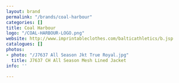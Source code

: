 ```yaml
---
layout: brand
permalink: "/brands/coal-harbour"
categories: []
title: Coal Harbour
logo: "/COAL-HARBOUR-LOGO.png"
website: http://www.imprintableclothes.com/balticathletics/b.jsp
catalogues: []
photos:
- photo: "/J7637 All Season Jkt True Royal.jpg"
  title: J7637 CH All Season Mesh Lined Jacket
info: ''

---
```

